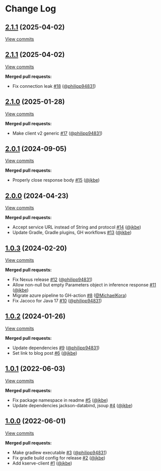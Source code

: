 # Change Log

## [2.1.1](https://github.com/bakdata/kserve-client/tree/2.1.1) (2025-04-02)
[View commits](https://github.com/bakdata/kserve-client/compare/2.1.1...2.1.1)


## [2.1.1](https://github.com/bakdata/kserve-client/tree/2.1.1) (2025-04-02)
[View commits](https://github.com/bakdata/kserve-client/compare/2.1.0...2.1.1)

**Merged pull requests:**

- Fix connection leak [\#18](https://github.com/bakdata/kserve-client/pull/18) ([@philipp94831](https://github.com/philipp94831))

## [2.1.0](https://github.com/bakdata/kserve-client/tree/2.1.0) (2025-01-28)
[View commits](https://github.com/bakdata/kserve-client/compare/2.0.1...2.1.0)

**Merged pull requests:**

- Make client v2 generic [\#17](https://github.com/bakdata/kserve-client/pull/17) ([@philipp94831](https://github.com/philipp94831))

## [2.0.1](https://github.com/bakdata/kserve-client/tree/2.0.1) (2024-09-05)
[View commits](https://github.com/bakdata/kserve-client/compare/2.0.0...2.0.1)

**Merged pull requests:**

- Properly close response body [\#15](https://github.com/bakdata/kserve-client/pull/15) ([@jkbe](https://github.com/jkbe))

## [2.0.0](https://github.com/bakdata/kserve-client/tree/2.0.0) (2024-04-23)
[View commits](https://github.com/bakdata/kserve-client/compare/1.0.3...2.0.0)

**Merged pull requests:**

- Accept service URL instead of String and protocol [\#14](https://github.com/bakdata/kserve-client/pull/14) ([@jkbe](https://github.com/jkbe))
- Update Gradle, Gradle plugins, GH workflows [\#13](https://github.com/bakdata/kserve-client/pull/13) ([@jkbe](https://github.com/jkbe))

## [1.0.3](https://github.com/bakdata/kserve-client/tree/1.0.3) (2024-02-20)
[View commits](https://github.com/bakdata/kserve-client/compare/1.0.2...1.0.3)

**Merged pull requests:**

- Fix Nexus release [\#12](https://github.com/bakdata/kserve-client/pull/12) ([@philipp94831](https://github.com/philipp94831))
- Allow non\-null but empty Parameters object in inference response [\#11](https://github.com/bakdata/kserve-client/pull/11) ([@jkbe](https://github.com/jkbe))
- Migrate azure pipeline to GH\-action [\#8](https://github.com/bakdata/kserve-client/pull/8) ([@MichaelKora](https://github.com/MichaelKora))
- Fix Jacoco for Java 17 [\#10](https://github.com/bakdata/kserve-client/pull/10) ([@philipp94831](https://github.com/philipp94831))

## [1.0.2](https://github.com/bakdata/kserve-client/tree/1.0.2) (2024-01-26)
[View commits](https://github.com/bakdata/kserve-client/compare/1.0.1...1.0.2)

**Merged pull requests:**

- Update dependencies [\#9](https://github.com/bakdata/kserve-client/pull/9) ([@philipp94831](https://github.com/philipp94831))
- Set link to blog post [\#6](https://github.com/bakdata/kserve-client/pull/6) ([@jkbe](https://github.com/jkbe))

## [1.0.1](https://github.com/bakdata/kserve-client/tree/1.0.1) (2022-06-03)
[View commits](https://github.com/bakdata/kserve-client/compare/1.0.0...1.0.1)

**Merged pull requests:**

- Fix package namespace in readme [\#5](https://github.com/bakdata/kserve-client/pull/5) ([@jkbe](https://github.com/jkbe))
- Update dependencies jackson\-databind, jsoup [\#4](https://github.com/bakdata/kserve-client/pull/4) ([@jkbe](https://github.com/jkbe))

## [1.0.0](https://github.com/bakdata/kserve-client/tree/1.0.0) (2022-06-01)
[View commits](https://github.com/bakdata/kserve-client/compare/c473888baa1173f779b244cd7d5ebd53dff1a0c7...1.0.0)

**Merged pull requests:**

- Make gradlew executable [\#3](https://github.com/bakdata/kserve-client/pull/3) ([@philipp94831](https://github.com/philipp94831))
- Fix gradle build config for release [\#2](https://github.com/bakdata/kserve-client/pull/2) ([@jkbe](https://github.com/jkbe))
- Add kserve\-client [\#1](https://github.com/bakdata/kserve-client/pull/1) ([@jkbe](https://github.com/jkbe))
